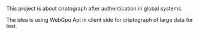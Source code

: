 This project is about criptograph after authentication in global systems.

The idea is using WebGpu Api in client side for criptograph of large data for test.